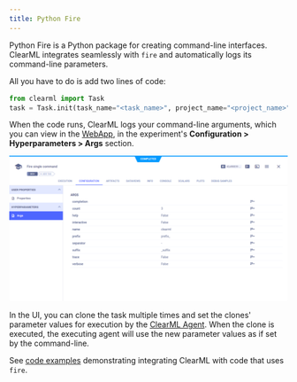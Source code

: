 ```yaml
---
title: Python Fire
---
```


Python Fire is a Python package for creating command-line interfaces. 
ClearML integrates seamlessly with `fire` and automatically logs its command-line parameters.

All you have to do is add two lines of code:

```python
from clearml import Task
task = Task.init(task_name="<task_name>", project_name="<project_name>")
```

When the code runs, ClearML logs your command-line arguments, which you can view in the [WebApp](../webapp/webapp_overview.md), in the experiment's 
**Configuration > Hyperparameters > Args** section. 

![Fire integration](../img/integrations_fire_params.png)

In the UI, you can clone the task multiple times and set the clones' parameter values for execution by the [ClearML Agent](../clearml_agent.md).
When the clone is executed, the executing agent will use the new parameter values as if set by the command-line.

See [code examples](https://github.com/allegroai/clearml/blob/master/examples/frameworks/fire) demonstrating integrating
ClearML with code that uses `fire`.




